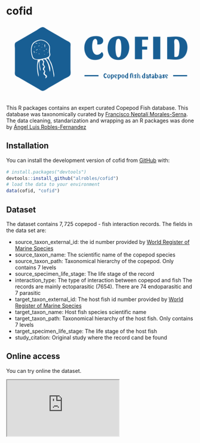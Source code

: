 
<!-- README.md is generated from README.Rmd. Please edit that file -->

# cofid

![Caption for the picture.](man/figures/cofid-logo.png)
<!-- badges: start --> <!-- badges: end -->

This R packages contains an expert curated Copepod Fish database. This
database was taxonomically curated by [Francisco Neptalí
Morales-Serna](https://orcid.org/0000-0002-2577-5369). The data
cleaning, standarization and wrapping as an R packages was done by
[Ángel Luis Robles-Fernandez](https://orcid.org/0000-0002-4674-4270)

## Installation

You can install the development version of cofid from
[GitHub](https://github.com/) with:

``` r
# install.packages("devtools")
devtools::install_github("alrobles/cofid")
# load the data to your environment
data(cofid, "cofid")
```

## Dataset

The dataset contains $7, 725$ copepod - fish interaction records. The
fields in the data set are:

- source_taxon_external_id: the id number provided by [World Register of
  Marine Species](https://www.marinespecies.org/)
- source_taxon_name: The scientific name of the copepod species
- source_taxon_path: Taxonomical hierarchy of the copepod. Only contains
  7 levels
- source_specimen_life_stage: The life stage of the record
- interaction_type: The type of interaction between copepod and fish The
  records are mainly ectoparasitic (7654). There are 74 endoparasitic
  and 7 parasitic
- target_taxon_external_id: The host fish id number provided by [World
  Register of Marine Species](https://www.marinespecies.org/)
- target_taxon_name: Host fish species scientific name
- target_taxon_path: Taxonomical hierarchy of the host fish. Only
  contains 7 levels
- target_specimen_life_stage: The life stage of the host fish
- study_citation: Original study where the record cand be found

## Online access

You can try online the dataset.

<iframe src="https://alroble8.shinyapps.io/cofid_app/">
</iframe>
